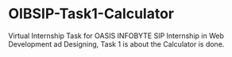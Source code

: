 # OIBSIP-Task1-Calculator
Virtual Internship Task for OASIS INFOBYTE SIP Internship in Web Development ad Designing, Task 1 is about the Calculator is done.
